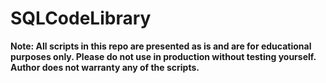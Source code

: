 # SQLCodeLibrary

<B>Note: All scripts in this repo are presented as is and are for educational purposes only. Please do not use in production without testing yourself. Author does not warranty any of the scripts. </B>
  
  
